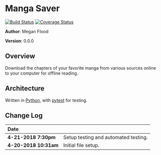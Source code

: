 # Manga Saver
[![Build Status](https://travis-ci.org/musflood/manga-gui.svg?branch=master)](https://travis-ci.org/musflood/manga-gui)
[![Coverage Status](https://coveralls.io/repos/github/musflood/manga-gui/badge.svg?branch=master)](https://coveralls.io/github/musflood/manga-gui?branch=master)

**Author**: Megan Flood

**Version**: 0.0.0

## Overview
Download the chapters of your favorite manga from various sources online to your computer for offline reading.

## Architecture
Written in [Python](https://www.python.org/), with [pytest](https://docs.pytest.org/en/latest/) for testing.

## Change Log
| Date | &emsp;
| :--- | ---
|**4-21-2018 7:30pm** | Setup testing and automated testing.
|**4-20-2018 10:31am** | Initial file setup.